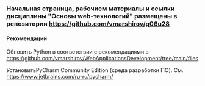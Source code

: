 ### Начальная страница, рабочием материалы  и ссылки дисциплины "Основы web-технологий" размещены в репозитории https://github.com/vmarshirov/g06u28

#### Рекомендации

Обновить Python в соответствии с рекомендациями в https://github.com/vmarshirov/WebApplicationsDevelopment/tree/main/files

УстановитьPyCharm Community Edition  (среда разработки ПО). См. https://www.jetbrains.com/ru-ru/pycharm/
 


